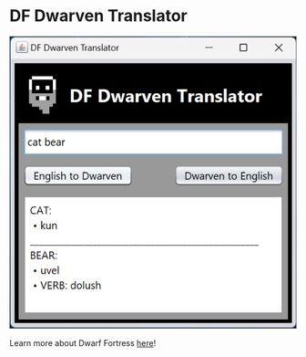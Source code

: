 # DF Dwarven Translator
![A screenshot of the app showcasing its ability to translate multiple words at a time.](image.png)

Learn more about Dwarf Fortress [here](https://www.bay12games.com/dwarves/)!